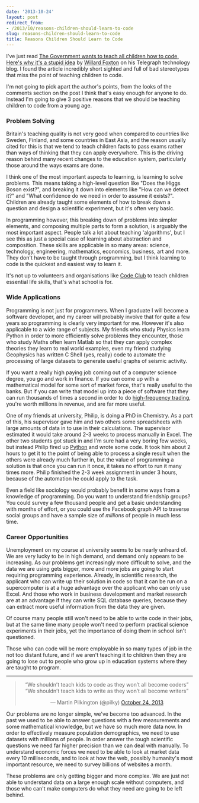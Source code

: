 ```yaml
---
date: '2013-10-24'
layout: post
redirect_from:
- /2013/10/reasons-children-should-learn-to-code
slug: reasons-children-should-learn-to-code
title: Reasons Children Should Learn to Code
---
```


I've just read [The Government wants to teach all children how to code, Here's why it's a stupid idea](http://blogs.telegraph.co.uk/technology/willardfoxton2/100011290/the-government-wants-to-teach-all-children-how-to-code-heres-why-its-a-stupid-idea/) by [Willard Foxton](http://blogs.telegraph.co.uk/technology/author/willardfoxton2/) on his Telegraph technology blog. I found the article incredibly short sighted and full of bad stereotypes that miss the point of teaching children to code.

I'm not going to pick apart the author's points, from the looks of the comments section on the post I think that's easy enough for anyone to do. Instead I'm going to give 3 positive reasons that we should be teaching children to code from a young age.


### Problem Solving

Britain's teaching quality is not very good when compared to countries like Sweden, Finland, and some countries in East Asia, and the reason usually cited for this is that we tend to teach children facts to pass exams rather than ways of thinking that they can apply everywhere. This is the driving reason behind many recent changes to the education system, particularly those around the ways exams are done.

I think one of the most important aspects to learning, is learning to solve problems. This means taking a high-level question like "Does the Higgs Boson exist?", and breaking it down into elements like "How can we detect it?" and "What confidence do we need in order to assume it exists?". Children are already taught some elements of how to break down a question and design a scientific experiment, but it's often very basic.

In programming however, this breaking down of problems into simpler elements, and composing multiple parts to form a solution, is arguably the most important aspect. People talk a lot about teaching 'algorithms', but I see this as just a special case of learning about abstraction and composition. These skills are applicable in so many areas: science, technology, engineering, mathematics, economics, business, art and more. They don't have to be taught through programming, but I think learning to code is the quickest and easiest way to learn it.

It's not up to volunteers and organisations like [Code Club](https://www.codeclub.org.uk/) to teach children essential life skills, that's what school is for.


### Wide Applications

Programming is not just for programmers. When I graduate I will become a software developer, and my career will probably involve that for quite a few years so programming is clearly very important for me. However it's also applicable to a wide range of subjects. My friends who study Physics learn Python in order to more efficiently solve problems they encounter, those who study Maths often learn Matlab so that they can apply complex theories they learn to real world examples, even my friend studying Geophysics has written C Shell (yes, really) code to automate the processing of large datasets to generate useful graphs of seismic activity.

If you want a really high paying job coming out of a computer science degree, you go and work in finance. If you can come up with a mathematical model for some sort of market force, that's really useful to the banks. But if you can write that model up into a piece of software that they can run thousands of times a second in order to do [high-frequency trading](https://en.wikipedia.org/wiki/High-frequency_trading), you're worth millions in revenue, and are far more useful.

One of my friends at university, Philip, is doing a PhD in Chemistry. As a part of this, his supervisor gave him and two others some spreadsheets with large amounts of data in to use in their calculations. The supervisor estimated it would take around 2-3 weeks to process manually in Excel. The other two students got stuck in and I'm sure had a very boring few weeks, but instead Philip fired up [Python](http://www.python.org/) and wrote some code. It took him about 2 hours to get it to the point of being able to process a single result when the others were already much further in, but the value of programming a solution is that once you can run it once, it takes no effort to run it many times more. Philip finished the 2-3 week assignment in under 3 hours, because of the automation he could apply to the task.

Even a field like sociology would probably benefit in some ways from a knowledge of programming. Do you want to understand friendship groups? You could survey a few thousand people and get a basic understanding with months of effort, or you could use the Facebook graph API to traverse social groups and have a sample size of *millions* of people in much less time.


### Career Opportunities

Unemployment on my course at university seems to be nearly unheard of. We are very lucky to be in high demand, and demand only appears to be increasing. As our problems get increasingly more difficult to solve, and the data we are using gets bigger, more and more jobs are going to start requiring programming experience. Already, in scientific research, the applicant who can write up their solution in code so that it can be run on a supercomputer is at a huge advantage over the applicant who can only use Excel. And those who work in business development and market research are at an advantage if they can write SQL database queries, because they can extract more useful information from the data they are given.

Of course many people still won't need to be able to write code in their jobs, but at the same time many people won't need to perform practical science experiments in their jobs, yet the importance of doing them in school isn't questioned.

Those who can code will be more employable in so many types of job in the not too distant future, and if we aren't teaching it to children then they are going to lose out to people who grow up in education systems where they are taught to program.


- - -

<blockquote class="twitter-tweet" align="center"><p>“We shouldn’t teach kids to code as they won’t all become coders”&#10;“We shouldn’t teach kids to write as they won’t all become writers”</p>&mdash; Martin Pilkington (@pilky) <a href="https://twitter.com/pilky/statuses/393381232257826816">October 24, 2013</a></blockquote>
<script async src="//platform.twitter.com/widgets.js" charset="utf-8"></script>

Our problems are no longer simple, we've become too advanced. In the past we used to be able to answer questions with a few measurements and some mathematical knowledge, but we have so much more data now. In order to effectively measure population demographics, we need to use datasets with millions of people. In order answer the tough scientific questions we need far higher precision than we can deal with manually. To understand economic forces we need to be able to look at market data every 10 milliseconds, and to look at how the web, possibly humanity's most important resource, we need to survey billions of websites a month.

These problems are only getting bigger and more complex. We are just not able to understand data on a large enough scale without computers, and those who can't make computers do what they need are going to be left behind.